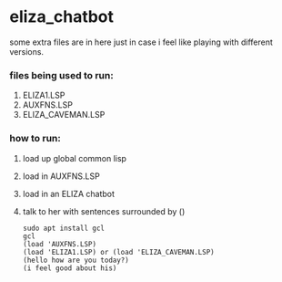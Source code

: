 # eliza_chatbot


some extra files are in here just in case i feel like playing with different versions.  

### files being used to run:  
1. ELIZA1.LSP  
2. AUXFNS.LSP  
3. ELIZA_CAVEMAN.LSP  

### how to run:  
1. load up global common lisp   
2. load in AUXFNS.LSP  
3. load in an ELIZA chatbot  
4. talk to her with sentences surrounded by ()  

    ````
    sudo apt install gcl
    gcl  
    (load 'AUXFNS.LSP)  
    (load 'ELIZA1.LSP) or (load 'ELIZA_CAVEMAN.LSP)   
    (hello how are you today?)  
    (i feel good about his)    
    ````